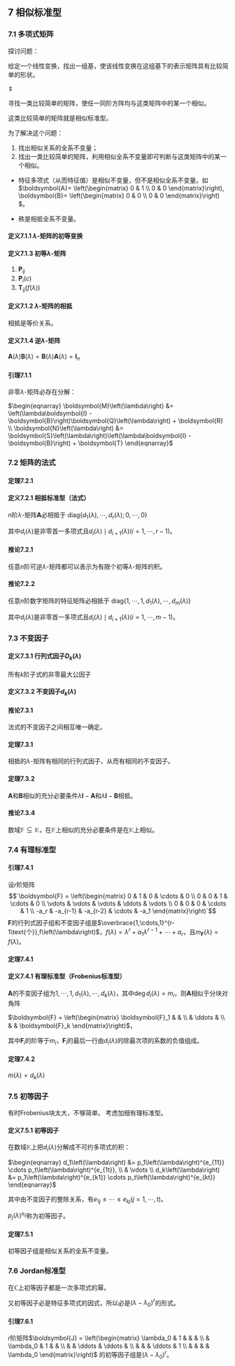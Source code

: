 ## 7 相似标准型
### 7.1 多项式矩阵
探讨问题：

给定一个线性变换，找出一组基，使该线性变换在这组基下的表示矩阵具有比较简单的形状。

$`\Updownarrow`$

寻找一类比较简单的矩阵，使任一同阶方阵均与这类矩阵中的某一个相似。

这类比较简单的矩阵就是相似标准型。

为了解决这个问题：

1. 找出相似关系的全系不变量；
2. 找出一类比较简单的矩阵，利用相似全系不变量即可判断与这类矩阵中的某一个相似。

* 特征多项式（从而特征值）是相似不变量，但不是相似全系不变量。如
 $`\boldsymbol{A}= \left(\begin{matrix}
	  0 & 1 \\
	  0 & 0
  \end{matrix}\right),
  \boldsymbol{B}= \left(\begin{matrix}
	  0 & 0 \\
	  0 & 0
  \end{matrix}\right)
  `$。

* 秩是相抵全系不变量。

#### 定义7.1.1 $`\lambda`$-矩阵的初等变换
#### 定义7.1.3 初等$`\lambda`$-矩阵
1. $`\boldsymbol{P}_{ij}`$
2. $`\boldsymbol{P}_i\left(c\right)`$
3. $`\boldsymbol{T}_{ij}\left(f\left(\lambda\right)\right)`$

#### 定义7.1.2 $`\lambda`$-矩阵的相抵
相抵是等价关系。

#### 定义7.1.4 逆$`\lambda`$-矩阵
$`\boldsymbol{A}\left(\lambda\right)\boldsymbol{B}\left(\lambda\right) = \boldsymbol{B}\left(\lambda\right)\boldsymbol{A}\left(\lambda\right) = \boldsymbol{I}_n`$

#### 引理7.1.1
非零$`\lambda`$-矩阵必存在分解：

$`\begin{eqnarray}
	\boldsymbol{M}\left(\lambda\right) &= \left(\lambda\boldsymbol{I} - \boldsymbol{B}\right)\boldsymbol{Q}\left(\lambda\right) + \boldsymbol{R} \\
	\boldsymbol{N}\left(\lambda\right) &= \boldsymbol{S}\left(\lambda\right)\left(\lambda\boldsymbol{I} - \boldsymbol{B}\right) + \boldsymbol{T}
\end{eqnarray}`$



### 7.2 矩阵的法式
#### 定理7.2.1
#### 定义7.2.1 相抵标准型（法式）
$`n`$阶$`\lambda`$-矩阵$`\boldsymbol{A}`$必相抵于
$`\mathrm{diag}\left\{d_1\left(\lambda\right),\cdots,d_r\left(\lambda\right);0,\cdots,0\right\}`$

其中$`d_i\left(\lambda\right)`$是非零首一多项式且$`d_i\left(\lambda\right) \mid d_{i+1}\left(\lambda\right)\left(i=1,\cdots,r-1\right)`$。

#### 推论7.2.1
任意$`n`$阶可逆$`\lambda`$-矩阵都可以表示为有限个初等$`\lambda`$-矩阵的积。

#### 推论7.2.2
任意$`n`$阶数字矩阵的特征矩阵必相抵于
$`\mathrm{diag}\left\{1,\cdots,1,d_1\left(\lambda\right),\cdots,d_m\left(\lambda\right)\right\}`$

其中$`d_i\left(\lambda\right)`$是非零首一多项式且$`d_i\left(\lambda\right) \mid d_{i+1}\left(\lambda\right)\left(i=1,\cdots,m-1\right)`$。


### 7.3 不变因子
#### 定义7.3.1 行列式因子$`D_k\left(\lambda\right)`$
所有$`k`$阶子式的非零最大公因子

#### 定义7.3.2 不变因子$`d_k\left(\lambda\right)`$
#### 推论7.3.1
法式的不变因子之间相互唯一确定。

#### 定理7.3.1
相抵的$`\lambda`$-矩阵有相同的行列式因子，从而有相同的不变因子。

#### 定理7.3.2
$`\boldsymbol{A}`$和$`\boldsymbol{B}`$相似的充分必要条件$`\lambda\boldsymbol{I} - \boldsymbol{A}`$和$`\lambda\boldsymbol{I} - \boldsymbol{B}`$相抵。

#### 推论7.3.4
数域$`\mathbb{F} \subseteq \mathbb{K}`$，在$`\mathbb{F}`$上相似的充分必要条件是在$`\mathbb{K}`$上相似。


### 7.4 有理标准型
#### 引理7.4.1
设$`r`$阶矩阵
$$`\boldsymbol{F} = 
\left(\begin{matrix}
	0 & 1 & 0 & \cdots & 0 \\
	0 & 0 & 1 & \cdots & 0 \\
	\vdots & \vdots & \vdots & \ddots & \vdots \\
	0 & 0 & 0 & \cdots & 1 \\
	-a_r & -a_{r-1} & -a_{r-2} & \cdots & -a_1
\end{matrix}\right)`$$
$`\boldsymbol{F}`$的行列式因子组和不变因子组是$`\overbrace{1,\cdots,1}^{r-1\text{个}},f\left(\lambda\right)`$，$`f\left(\lambda\right) = \lambda^r + a_1\lambda^{r-1} + \cdots + a_r`$，且$`m_{\boldsymbol{F}}\left(\lambda\right) = f\left(\lambda\right)`$。

#### 定理7.4.1
#### 定义7.4.1 有理标准型（Frobenius标准型）
$`\boldsymbol{A}`$的不变因子组为$`1,\cdots,1,d_1\left(\lambda\right),\cdots,d_k\left(\lambda\right)`$，其中$`\deg{d_i\left(\lambda\right)} = m_i`$，则$`\boldsymbol{A}`$相似于分块对角阵

$`\boldsymbol{F} = 
\left(\begin{matrix}
	\boldsymbol{F}_1 & & \\
	& \ddots & \\
	& & \boldsymbol{F}_k
\end{matrix}\right)`$，

其中$`\boldsymbol{F}_i`$的阶等于$`m_i`$，$`\boldsymbol{F}_i`$的最后一行由$`d_i\left(\lambda\right)`$的除最次项的系数的负值组成。

#### 定理7.4.2
$`m\left(\lambda\right) = d_k\left(\lambda\right)`$



### 7.5 初等因子
有时Frobenius块太大，不够简单。
考虑加细有理标准型。

#### 定义7.5.1 初等因子
在数域$`\mathbb{K}`$上把$`d_i\left(\lambda\right)`$分解成不可约多项式的积：

$`\begin{eqnarray}
	d_1\left(\lambda\right) &= p_1\left(\lambda\right)^{e_{11}} \cdots p_t\left(\lambda\right)^{e_{1t}}, \\
	& \vdots \\
	d_k\left(\lambda\right) &= p_1\left(\lambda\right)^{e_{k1}} \cdots p_t\left(\lambda\right)^{e_{kt}}
\end{eqnarray}`$

其中由不变因子的整除关系，有$`e_{1j} \le \cdots \le e_{kj}\left(j = 1,\cdots,t\right)`$。

$`p_j\left(\lambda\right)^{e_{ij}}`$称为初等因子。

#### 定理7.5.1
初等因子组是相似关系的全系不变量。



### 7.6 Jordan标准型
在$`\mathbb{C}`$上初等因子都是一次多项式的幂。

又初等因子必是特征多项式的因式，所以必是$`\left(\lambda - \lambda_0\right)^r`$的形式。

#### 引理7.6.1
$`r`$阶矩阵$`\boldsymbol{J} = 
\left(\begin{matrix}
	\lambda_0 & 1 & & & \\
	& \lambda_0 & 1 & & \\
	& & \ddots & \ddots & \\
	& & & \ddots & 1 \\
	& & & & \lambda_0
\end{matrix}\right)`$
的初等因子组是$`\left(\lambda - \lambda_0\right)^r`$。
